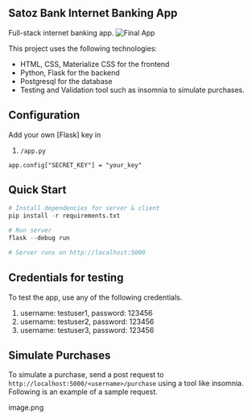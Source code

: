 ## Satoz Bank Internet Banking App
Full-stack internet banking app.
![Final App](/static/demo.gif)

This project uses the following technologies:

- HTML, CSS, Materialize CSS for the frontend
- Python, Flask for the backend
- Postgresql for the database
- Testing and Validation tool such as insomnia to simulate purchases. 

## Configuration
Add your own [Flask] key in

1. `/app.py`

```
app.config["SECRET_KEY"] = "your_key"
```

## Quick Start
 
```python
# Install dependencies for server & client
pip install -r requirements.txt

# Run server
flask --debug run 

# Server runs on http://localhost:5000 
```

## Credentials for testing
To test the app, use any of the following credentials.

1. username: testuser1, password: 123456
2. username: testuser2, password: 123456
3. username: testuser3, password: 123456

## Simulate Purchases
To simulate a purchase, send a post request to `http://localhost:5000/<username>/purchase` using a tool like insomnia. Following is an example of a sample request.

image.png